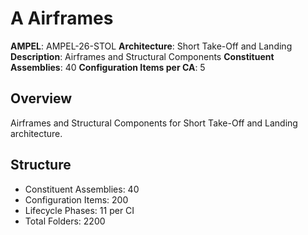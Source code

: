 # A Airframes

**AMPEL**: AMPEL-26-STOL
**Architecture**: Short Take-Off and Landing
**Description**: Airframes and Structural Components
**Constituent Assemblies**: 40
**Configuration Items per CA**: 5

## Overview
Airframes and Structural Components for Short Take-Off and Landing architecture.

## Structure
- Constituent Assemblies: 40
- Configuration Items: 200
- Lifecycle Phases: 11 per CI
- Total Folders: 2200
